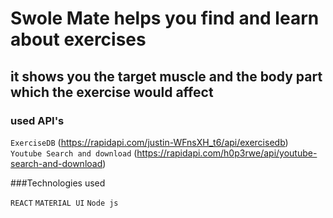 # Swole Mate helps you find and learn about exercises
## it shows you the target muscle and the body part which the exercise would affect



### used API's
`ExerciseDB` (https://rapidapi.com/justin-WFnsXH_t6/api/exercisedb) </br>
`Youtube Search and download` (https://rapidapi.com/h0p3rwe/api/youtube-search-and-download)

###Technologies used

`REACT`
`MATERIAL UI`
`Node js`
